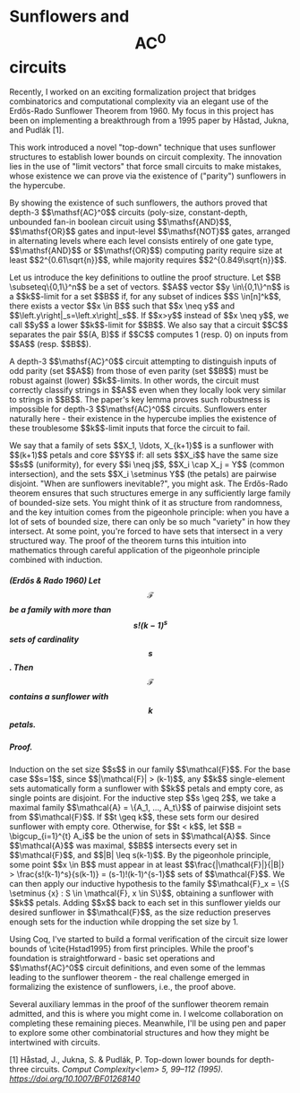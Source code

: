 # Sunflowers and $$\mathsf{AC}^0$$ circuits

<p> Recently, I worked on an exciting formalization project that bridges combinatorics and computational complexity via an elegant use of the Erdős-Rado Sunflower Theorem from 1960.
My focus in this project has been on implementing a breakthrough from a 1995 paper by Håstad, Jukna, and Pudlák [1]. </p>
 
<p> This work introduced a novel "top-down" technique that uses sunflower structures to establish lower bounds on circuit complexity. The innovation lies in the use of "limit vectors" that force small circuits to make mistakes, whose existence we can prove via the existence of ("parity") sunflowers in the hypercube. </p>
 
<p> By showing the existence of such sunflowers, the authors proved that depth-3 $$\mathsf{AC}^0$$ circuits (poly-size, constant-depth, unbounded fan-in boolean circuit using $$\mathsf{AND}$$, $$\mathsf{OR}$$ gates and input-level $$\mathsf{NOT}$$ gates, arranged in alternating levels where each level consists entirely of one gate type, $$\mathsf{AND}$$ or $$\mathsf{OR}$$) computing parity require size at least $$2^{0.61\sqrt{n}}$$, while majority requires $$2^{0.849\sqrt{n}}$$. </p>

<p> Let us introduce the key definitions to outline the proof structure. Let $$B \subseteq\{0,1\}^n$$ be a set of vectors. $$A$$ vector $$y \in\{0,1\}^n$$ is a $$k$$-limit for a set $$B$$ if, for any subset of indices $$S \in[n]^k$$, there exists a vector $$x \in B$$ such that $$x \neq y$$ and $$\left.y\right|_s=\left.x\right|_s$$. If $$x>y$$ instead of $$x \neq y$$, we call $$y$$ a lower $$k$$-limit for $$B$$.  We also say that a circuit $$C$$ separates the pair $$(A, B)$$ if $$C$$ computes 1 (resp. 0) on inputs from $$A$$ (resp. $$B$$). </p>

<p> A depth-3 $$\mathsf{AC}^0$$ circuit attempting to distinguish inputs of odd parity (set $$A$$) from those of even parity (set $$B$$) must be robust against (lower) $$k$$-limits. In other words, the circuit must correctly classify strings in $$A$$ even when they locally look very similar to strings in $$B$$. The paper's key lemma proves such robustness is impossible for depth-3 $$\mathsf{AC}^0$$ circuits. Sunflowers enter naturally here - their existence in the hypercube implies the existence of these troublesome $$k$$-limit inputs that force the circuit to fail. </p> 

<p> We say that a family of sets $$X_1, \ldots, X_{k+1}$$ is a sunflower with $$(k+1)$$ petals and core $$Y$$ if: all sets $$X_i$$ have the same size $$s$$ (uniformity), for every $$i \neq j$$, $$X_i \cap X_j = Y$$ (common intersection), and the sets $$X_i \setminus Y$$ (the petals) are pairwise disjoint. "When are sunflowers inevitable?", you might ask. The Erdős-Rado theorem ensures that such structures emerge in any sufficiently large family of bounded-size sets. You might think of it as structure from randomness, and the key intuition comes from the pigeonhole principle: when you have a lot of sets of bounded size, there can only be so much "variety" in how they intersect. At some point, you're forced to have sets that intersect in a very structured way. The proof of the theorem turns this intuition into mathematics through careful application of the pigeonhole principle combined with induction. </p>

##### (Erdős \& Rado 1960) Let $$\mathcal{F}$$ be a family with more than $$s!(k-1)^s$$ sets of cardinality $$s$$. Then $$\mathcal{F}$$ contains a sunflower with $$k$$ petals.

##### Proof. 

<p> Induction on the set size $$s$$ in our family $$\mathcal{F}$$. For the base case $$s=1$$, since $$|\mathcal{F}| > (k-1)$$, any $$k$$ single-element sets automatically form a sunflower with $$k$$ petals and empty core, as single points are disjoint. For the inductive step $$s \geq 2$$, we take a maximal family $$\mathcal{A} = \{A_1, ..., A_t\}$$ of pairwise disjoint sets from $$\mathcal{F}$$. If $$t \geq k$$, these sets form our desired sunflower with empty core. Otherwise, for $$t < k$$, let $$B = \bigcup_{i=1}^{t} A_i$$ be the union of sets in $$\mathcal{A}$$. Since $$\mathcal{A}$$ was maximal, $$B$$ intersects every set in $$\mathcal{F}$$, and $$|B| \leq s(k-1)$$. By the pigeonhole principle, some point $$x \in B$$ must appear in at least $$\frac{|\mathcal{F}|}{|B|} > \frac{s!(k-1)^s}{s(k-1)} = (s-1)!(k-1)^{s-1}$$ sets of $$\mathcal{F}$$. We can then apply our inductive hypothesis to the family $$\mathcal{F}_x = \{S \setminus {x} : S \in \mathcal{F}, x \in S\}$$, obtaining a sunflower with $$k$$ petals. Adding $$x$$ back to each set in this sunflower yields our desired sunflower in $$\mathcal{F}$$, as the size reduction preserves enough sets for the induction while dropping the set size by 1. </p>

<p> Using Coq, I've started to build a formal verification of the circuit size lower bounds of \cite{Hstad1995} from first principles. While the proof's foundation is straightforward - basic set operations and $$\mathsf{AC}^0$$ circuit definitions, and even some of the lemmas leading to the sunflower theorem - the real challenge emerged in formalizing the existence of sunflowers, i.e., the proof above. 

<p> Several auxiliary lemmas in the proof of the sunflower theorem remain admitted, and this is where you might come in. I welcome collaboration on completing these remaining pieces. Meanwhile, I'll be using pen and paper to explore some other combinatorial structures and how they might be intertwined with circuits. </p>

[1] Håstad, J., Jukna, S. & Pudlák, P. Top-down lower bounds for depth-three circuits. <em>Comput Complexity<\em> 5, 99–112 (1995). https://doi.org/10.1007/BF01268140
